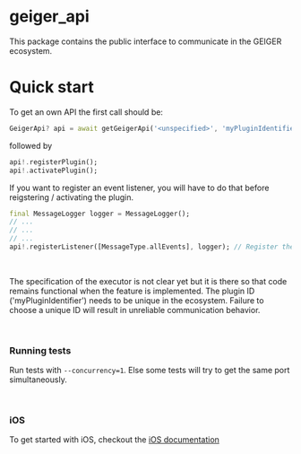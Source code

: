 # geiger_api
This package contains the public interface to communicate in the GEIGER ecosystem.

# Quick start

To get an own API the first call should be:

```Dart
GeigerApi? api = await getGeigerApi('<unspecified>', 'myPluginIdentifier');
```

followed by

```Dart
api!.registerPlugin();
api!.activatePlugin();
```

If you want to register an event listener, you will have to do that before reigstering / activating the plugin.

```Dart
final MessageLogger logger = MessageLogger();
// ...
// ...
// ...
api!.registerListener([MessageType.allEvents], logger); // Register the message logger as an event listener and listen to all Events
```
<br />

The specification of the executor is not clear yet but it is there so that code remains functional 
when the feature is implemented. The plugin ID ('myPluginIdentifier') needs to be unique in the 
ecosystem. Failure to choose a unique ID will result in unreliable communication behavior.

<br />

### Running tests
Run tests with `--concurrency=1`. Else some tests will try to get the same port simultaneously.

<br />

### iOS

To get started with iOS, checkout the [iOS documentation](iOSDocumentation.md)
